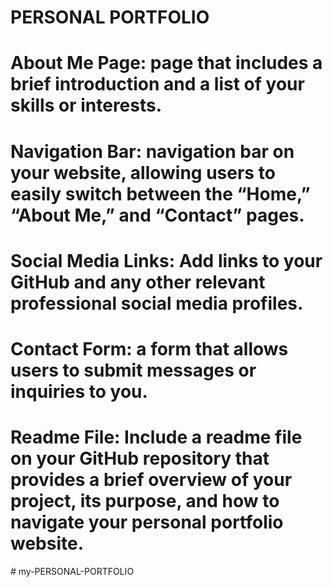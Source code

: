 # PERSONAL PORTFOLIO
# About Me Page: page that includes a brief introduction and a list of your skills or interests.

# Navigation Bar: navigation bar on your website, allowing users to easily switch between the “Home,” “About Me,” and “Contact” pages.

# Social Media Links: Add links to your GitHub and any other relevant professional social media profiles.

# Contact Form: a form that allows users to submit messages or inquiries to you.

# Readme File: Include a readme file on your GitHub repository that provides a brief overview of your project, its purpose, and how to navigate your personal portfolio website.
#   m y - P E R S O N A L - P O R T F O L I O 

 
 
